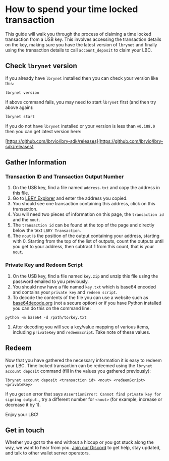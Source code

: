 # How to spend your time locked transaction

This guide will walk you through the process of claiming a time locked transaction from a USB key. This involves accessing the transaction details on the key, making sure you have the latest version of `lbrynet` and finally using the transaction details to call `account_deposit` to claim your LBC.

## Check `lbrynet` version

If you already have `lbrynet` installed then you can check your version like this:

```
lbrynet version
```

If above command fails, you may need to start `lbrynet` first (and then try above again):

```
lbrynet start
```

If you do not have `lbrynet` installed or your version is less than `v0.108.0` then you can get latest version here:

[https://github.com/lbryio/lbry-sdk/releases](https://github.com/lbryio/lbry-sdk/releases)


## Gather Information

### Transaction ID and Transaction Output Number

1. On the USB key, find a file named `address.txt` and copy the address in this file.
1. Go to [LBRY Explorer](https://explorer.lbry.com/) and enter the address you copied.
1. You should see one transaction containing this address, click on this transaction.
1. You will need two pieces of information on this page, the `transaction id` and the `nout`.
1. The `transaction id` can be found at the top of the page and directly below the text `LBRY Transaction`.
1. The `nout` is the position of the output containing your address, starting with 0. Starting from the top of the list of outputs, count the outputs until you get to your address, then subtract 1 from this count, that is your `nout`.

### Private Key and Redeem Script

1. On the USB key, find a file named `key.zip` and unzip this file using the password emailed to you previously.
1. You should now have a file named `key.txt` which is base64 encoded and contains your `private key` and `redeem script`.
1. To decode the contents of the file you can use a website such as [base64decode.org](https://www.base64decode.org/) (not a secure option) or if you have Python installed you can do this on the command line:
  ```
  python -m base64 -d /path/to/key.txt
  ```
1. After decoding you will see a key/value mapping of various items, including `privateKey` and `redeemScript`. Take note of these values.

## Redeem

Now that you have gathered the necessary information it is easy to redeem your LBC. Time locked transaction can be redeemed using the `lbrynet account deposit` command (fill in the values you gathered previously):

```
lbrynet account deposit <transaction id> <nout> <redeemScript> <privateKey>
```

If you get an error that says `AssertionError: Cannot find private key for signing output.`, try a different number for `<nout>` (for example, increase or decrease it by 1).

Enjoy your LBC!

## Get in touch

Whether you got to the end without a hiccup or you got stuck along the way, we want to hear from you. [Join our Discord](https://discord.gg/y3W9JuS) to get help, stay updated, and talk to other wallet server operators.

